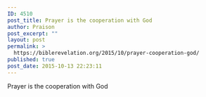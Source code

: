 ```yaml
---
ID: 4510
post_title: Prayer is the cooperation with God
author: Praison
post_excerpt: ""
layout: post
permalink: >
  https://biblerevelation.org/2015/10/prayer-cooperation-god/
published: true
post_date: 2015-10-13 22:23:11
---
```

Prayer is the cooperation with God